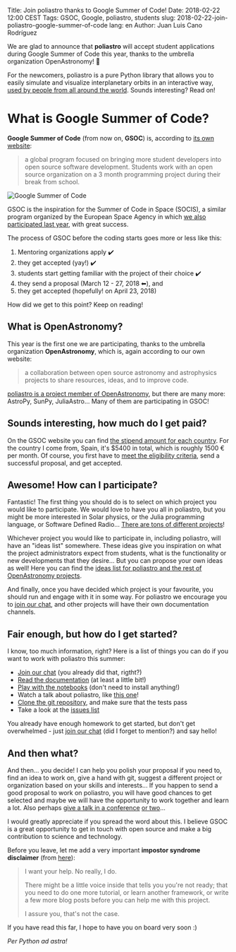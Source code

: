 Title: Join poliastro thanks to Google Summer of Code!
Date: 2018-02-22 12:00 CEST
Tags: GSOC, Google, poliastro, students
slug: 2018-02-22-join-poliastro-google-summer-of-code
lang: en
Author: Juan Luis Cano Rodríguez

We are glad to announce that **poliastro** will accept student applications during Google Summer of Code this year, thanks to the umbrella organization OpenAstronomy! 🚀

For the newcomers, poliastro is a pure Python library that allows you to easily simulate and visualize interplanetary orbits in an interactive way, [used by people from all around the world](http://docs.poliastro.space/en/v0.8.0/index.html#success-stories). Sounds interesting? Read on!

# What is Google Summer of Code?

**Google Summer of Code** (from now on, **GSOC**) is, according to [its own website](https://summerofcode.withgoogle.com/):

> a global program focused on bringing more student developers into open source software development. Students work with an open source organization on a 3 month programming project during their break from school.

![Google Summer of Code](https://upload.wikimedia.org/wikipedia/commons/1/1e/GSoC.png)

GSOC is the inspiration for the Summer of Code in Space (SOCIS), a similar program organized by the European Space Agency in which [we also participated last year](http://blog.poliastro.space/2017/09/15/2017-09-15-poliastro-070-released-ready-pycones/), with great success.

The process of GSOC before the coding starts goes more or less like this:

1. Mentoring organizations apply ✔️
2. they get accepted (yay!) ✔️
3. students start getting familiar with the project of their choice ✔️
4. they send a proposal (March 12 - 27, 2018 ⬅), and
5. they get accepted (hopefully! on April 23, 2018)

How did we get to this point? Keep on reading!

## What is OpenAstronomy?

This year is the first one we are participating, thanks to the umbrella organization **OpenAstronomy**, which is, again according to our own website:

> a collaboration between open source astronomy and astrophysics projects to share resources, ideas, and to improve code.

[poliastro is a project member of OpenAstronomy](http://openastronomy.org/members/), but there are many more: AstroPy, SunPy, JuliaAstro... Many of them are participating in GSOC!

## Sounds interesting, how much do I get paid?

On the GSOC website you can find [the stipend amount for each country](https://developers.google.com/open-source/gsoc/help/student-stipends). For the country I come from, Spain, it's $5400 in total, which is roughly 1500 € per month. Of course, you first have to [meet the eligibility criteria](https://developers.google.com/open-source/gsoc/faq#what_are_the_eligibility_requirements_for_participation), send a successful proposal, and get accepted.

## Awesome! How can I participate?

Fantastic! The first thing you should do is to select on which project you would like to participate. We would love to have you all in poliastro, but you might be more interested in Solar physics, or the Julia programming language, or Software Defined Radio... [There are tons of different projects](https://summerofcode.withgoogle.com/organizations/)!

Whichever project you would like to participate in, including poliastro, will have an "ideas list" somewhere. These ideas give you inspiration on what the project administrators expect from students, what is the functionality or new developments that they desire... But you can propose your own ideas as well! Here you can find the [ideas list for poliastro and the rest of OpenAstronomy projects](http://openastronomy.org/gsoc/gsoc2018/#/projects).

And finally, once you have decided which project is your favourite, you should run and engage with it in some way. For poliastro we encourage you to [join our chat](https://riot.im/app/#/room/#poliastro:matrix.org), and other projects will have their own documentation channels.

## Fair enough, but how do I get started?

I know, too much information, right? Here is a list of things you can do if you want to work with poliastro this summer:

* [Join our chat](https://riot.im/app/#/room/#poliastro:matrix.org) (you already did that, rigtht?)
* [Read the documentation](http://docs.poliastro.space/) (at least a little bit!)
* [Play with the notebooks](https://beta.mybinder.org/v2/gh/poliastro/poliastro/master?filepath=index.ipynb) (don't need to install anything!)
* Watch a talk about poliastro, like [this one](https://youtu.be/lpcp849dnLA)!
* [Clone the git repository](https://github.com/poliastro/poliastro/), and make sure that the tests pass
* Take a look at the [issues list](https://github.com/poliastro/poliastro/issues)

You already have enough homework to get started, but don't get overwhelmed - just [join our chat](https://riot.im/app/#/room/#poliastro:matrix.org) (did I forget to mention?) and say hello!

## And then what?

And then... you decide! I can help you polish your proposal if you need to, find an idea to work on, give a hand with git, suggest a different project or organization based on your skills and interests... If you happen to send a good proposal to work on poliastro, you will have good chances to get selected and maybe we will have the opportunity to work together and learn a lot. Also perhaps [give a talk in a conference](http://2018.es.pycon.org/) [or two](https://www.euroscipy.org/)...

I would greatly appreciate if you spread the word about this. I believe GSOC is a great opportunity to get in touch with open source and make a big contribution to science and technology.

Before you leave, let me add a very important **impostor syndrome disclaimer** (from [here](https://github.com/adriennefriend/imposter-syndrome-disclaimer#how-to-contribute)):

> I want your help. No really, I do.
> 
> There might be a little voice inside that tells you you're not ready;
> that you need to do one more tutorial, or learn another framework, or
> write a few more blog posts before you can help me with this project.
> 
> I assure you, that's not the case.

If you have read this far, I hope to have you on board very soon :)

_Per Python ad astra!_
